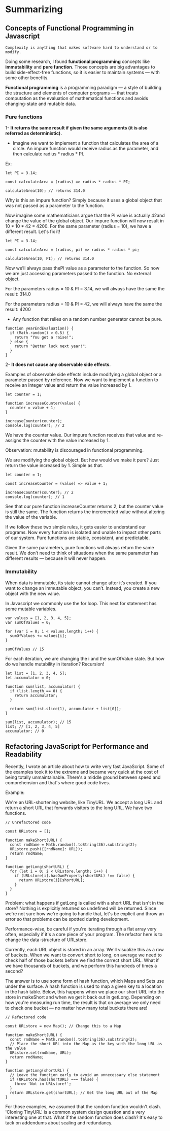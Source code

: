 # Summarizing

## Concepts of Functional Programming in Javascript

```
Complexity is anything that makes software hard to understand or to modify.
```

Doing some research, I found **functional programming** concepts like **immutability** and **pure function**. Those concepts are big advantages to build side-effect-free functions, so it is easier to maintain systems — with some other benefits.

**Functional programming** is a programming paradigm — a style of building the structure and elements of computer programs — that treats computation as the evaluation of mathematical functions and avoids changing-state and mutable data.

### Pure functions

1- **It returns the same result if given the same arguments (it is also referred as deterministic).**

- Imagine we want to implement a function that calculates the area of a circle. An impure function would receive radius as the parameter, and then calculate radius * radius * PI.

Ex:
```
let PI = 3.14;

const calculateArea = (radius) => radius * radius * PI;

calculateArea(10); // returns 314.0
```
Why is this an impure function? Simply because it uses a global object that was not passed as a parameter to the function.

Now imagine some mathematicians argue that the PI value is actually 42and change the value of the global object.
Our impure function will now result in 10 * 10 * 42 = 4200. For the same parameter (radius = 10), we have a different result. Let's fix it!

```
let PI = 3.14;

const calculateArea = (radius, pi) => radius * radius * pi;

calculateArea(10, PI); // returns 314.0
```

Now we’ll always pass thePI value as a parameter to the function. So now we are just accessing parameters passed to the function. No external object.

For the parameters radius = 10 & PI = 3.14, we will always have the same the result: 314.0

For the parameters radius = 10 & PI = 42, we will always have the same the result: 4200

- Any function that relies on a random number generator cannot be pure.

```
function yearEndEvaluation() {
  if (Math.random() > 0.5) {
    return "You get a raise!";
  } else {
    return "Better luck next year!";
  }
}
```

2- **It does not cause any observable side effects.**

Examples of observable side effects include modifying a global object or a parameter passed by reference.
Now we want to implement a function to receive an integer value and return the value increased by 1.

```
let counter = 1;

function increaseCounter(value) {
  counter = value + 1;
}

increaseCounter(counter);
console.log(counter); // 2
```

We have the counter value. Our impure function receives that value and re-assigns the counter with the value increased by 1.

Observation: mutability is discouraged in functional programming.

We are modifying the global object. But how would we make it pure? Just return the value increased by 1. Simple as that.

```
let counter = 1;

const increaseCounter = (value) => value + 1;

increaseCounter(counter); // 2
console.log(counter); // 1
```

See that our pure function increaseCounter returns 2, but the counter value is still the same. The function returns the incremented value without altering the value of the variable.

If we follow these two simple rules, it gets easier to understand our programs. Now every function is isolated and unable to impact other parts of our system.
Pure functions are stable, consistent, and predictable. 

Given the same parameters, pure functions will always return the same result. We don’t need to think of situations when the same parameter has different results — because it will never happen.

### Immutability

When data is immutable, its state cannot change after it’s created. If you want to change an immutable object, you can’t. Instead, you create a new object with the new value.

In Javascript we commonly use the for loop. This next for statement has some mutable variables.

```
var values = [1, 2, 3, 4, 5];
var sumOfValues = 0;

for (var i = 0; i < values.length; i++) {
  sumOfValues += values[i];
}

sumOfValues // 15
```

For each iteration, we are changing the i and the sumOfValue state. But how do we handle mutability in iteration? Recursion!

```
let list = [1, 2, 3, 4, 5];
let accumulator = 0;

function sum(list, accumulator) {
  if (list.length == 0) {
    return accumulator;
  }

  return sum(list.slice(1), accumulator + list[0]);
}

sum(list, accumulator); // 15
list; // [1, 2, 3, 4, 5]
accumulator; // 0
```

## Refactoring JavaScript for Performance and Readability 

Recently, I wrote an article about how to write very fast JavaScript. Some of the examples took it to the extreme and became very quick at the cost of being totally unmaintainable. There's a middle ground between speed and comprehension and that's where good code lives.

Example:

We're an URL-shortening website, like TinyURL. We accept a long URL and return a short URL that forwards visitors to the long URL. We have two functions.

```
// Unrefactored code

const URLstore = [];

function makeShort(URL) {
  const rndName = Math.random().toString(36).substring(2);
  URLstore.push({[rndName]: URL});
  return rndName;
}

function getLong(shortURL) {
  for (let i = 0; i < URLstore.length; i++) {
    if (URLstore[i].hasOwnProperty(shortURL) !== false) {
      return URLstore[i][shortURL];
    }
  }
}
```

Problem: what happens if getLong is called with a short URL that isn't in the store? Nothing is explicitly returned so undefined will be returned. Since we're not sure how we're going to handle that, let's be explicit and throw an error so that problems can be spotted during development.

Performance-wise, be careful if you're iterating through a flat array very often, especially if it's a core piece of your program. The refactor here is to change the data-structure of URLstore.

Currently, each URL object is stored in an array. We'll visualize this as a row of buckets. When we want to convert short to long, on average we need to check half of those buckets before we find the correct short URL. What if we have thousands of buckets, and we perform this hundreds of times a second?

The answer is to use some form of hash function, which Maps and Sets use under the surface. A hash function is used to map a given key to a location in the hash table. Below, this happens when we place our short URL into the store in makeShort and when we get it back out in getLong. Depending on how you're measuring run time, the result is that on average we only need to check one bucket — no matter how many total buckets there are!

```
// Refactored code

const URLstore = new Map(); // Change this to a Map

function makeShort(URL) {
  const rndName = Math.random().toString(36).substring(2);
  // Place the short URL into the Map as the key with the long URL as the value
  URLstore.set(rndName, URL);
  return rndName;
}

function getLong(shortURL) {
  // Leave the function early to avoid an unnecessary else statement
  if (URLstore.has(shortURL) === false) {
    throw 'Not in URLstore!';
  }
  return URLstore.get(shortURL); // Get the long URL out of the Map
}
```

For those examples, we assumed that the random function wouldn't clash. 'Cloning TinyURL' is a common system design question and a very interesting one at that. What if the random function does clash? It's easy to tack on addendums about scaling and redundancy.











